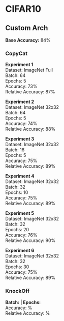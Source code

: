 # CIFAR10

## Custom Arch
**Base Accuracy:** 84%

### CopyCat
**Experiment 1**  
Dataset: ImageNet Full  
Batch: 64  
Epochs: 5    
Accuracy: 73%  
Relative Accuracy: 87%

**Experiment 2**  
Dataset: ImageNet 32x32  
Batch: 64  
Epochs: 5    
Accuracy: 74%  
Relative Accuracy: 88%

**Experiment 3**  
Dataset: ImageNet 32x32  
Batch: 16  
Epochs: 5    
Accuracy: 75%  
Relative Accuracy: 89%

**Experiment 4**  
Dataset: ImageNet 32x32  
Batch: 32  
Epochs: 10    
Accuracy: 75%  
Relative Accuracy: 89%

**Experiment 5**  
Dataset: ImageNet 32x32  
Batch: 32  
Epochs: 20    
Accuracy: 76%  
Relative Accuracy: 90%

**Experiment 6**  
Dataset: ImageNet 32x32  
Batch: 32  
Epochs: 30    
Accuracy: 75%  
Relative Accuracy: 89%

### KnockOff
**Batch:  | Epochs:**  
Accuracy: %  
Relative Accuracy: %